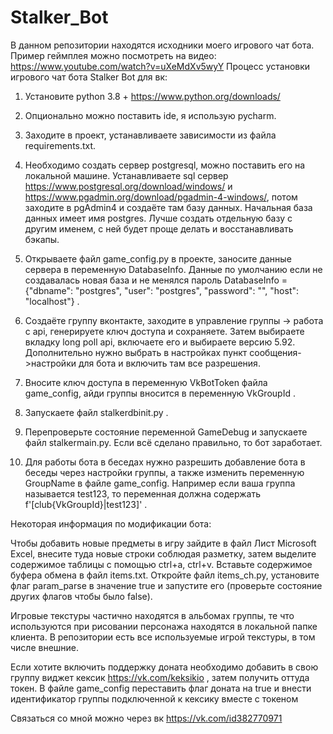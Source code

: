 # Stalker_Bot
В данном репозитории находятся исходники моего игрового чат бота. Пример геймплея можно посмотреть на видео: https://www.youtube.com/watch?v=uXeMdXv5wyY
Процесс установки игрового чат бота Stalker Bot для вк:
1) Установите python 3.8 + https://www.python.org/downloads/

2) Опционально можно поставить ide, я использую pycharm.

3) Заходите в проект, устанавливаете зависимости из файла requirements.txt.

4) Необходимо создать сервер postgresql, можно поставить его на локальной машине. Устанавливаете sql сервер https://www.postgresql.org/download/windows/ и https://www.pgadmin.org/download/pgadmin-4-windows/, потом заходите в pgAdmin4 и создаёте там базу данных. Начальная база данных имеет имя postgres. Лучше создать отдельную базу с другим именем, с ней будет проще делать и восстанавливать бэкапы.

5) Открываете файл game_config.py в проекте, заносите данные сервера в переменную DatabaseInfo. Данные по умолчанию если не создавалась новая база и не менялся пароль DatabaseInfo = {"dbname": "postgres", "user": "postgres", "password": "", "host": "localhost"} .

6) Создаёте группу вконтакте, заходите в управление группы -> работа с api, генерируете ключ доступа и сохраняете. Затем выбираете вкладку long poll api, включаете его и выбираете версию 5.92. Дополнительно нужно выбрать в настройках пункт сообщения->настройки для бота и включить там все разрешения.

7) Вносите ключ доступа в переменную VkBotToken файла game_config, айди группы вносится в переменную VkGroupId .

8) Запускаете файл stalkerdbinit.py .

9) Перепроверьте состояние переменной GameDebug и запускаете файл stalkermain.py. Если всё сделано правильно, то бот заработает.

10) Для работы бота в беседах нужно разрешить добавление бота в беседы через настройки группы, а также изменить переменную GroupName в файле game_config. Например если ваша группа называется test123, то переменная должна содержать f'[club{VkGroupId}|test123]' .


Некоторая информация по модификации бота: 

Чтобы добавить новые предметы в игру зайдите в файл Лист Microsoft Excel, внесите туда новые строки соблюдая разметку, затем выделите содержимое таблицы с помощью ctrl+a, ctrl+v. Вставьте содержимое буфера обмена в файл items.txt. Откройте файл items_ch.py, установите флаг param_parse в значение true и запустите его (проверьте состояние других флагов чтобы было false).

Игровые текстуры частично находятся в альбомах группы, те что используются при рисовании персонажа находятся в локальной папке клиента. В репозитории есть все используемые игрой текстуры, в том числе внешние.

Если хотите включить поддержку доната необходимо добавить в свою группу виджет кексик https://vk.com/keksikio , затем получить оттуда токен. В файле game_config переставить флаг доната на true и внести идентификатор группы подключенной к кексику вместе с токеном

Связаться со мной можно через вк https://vk.com/id382770971
